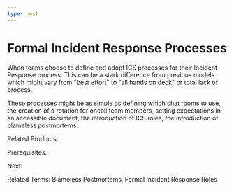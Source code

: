 ```yaml
---
type: post
---
```

# Formal Incident Response Processes

When teams choose to define and adopt ICS processes for their Incident Response process.  This can be a stark difference from previous models which might vary from "best effort" to "all hands on deck" or total lack of process.

These processes might be as simple as defining which chat rooms to use, the creation of a rotation for oncall team members, setting expectations in an accessible document, the introduction of ICS roles, the introduction of blameless postmortems.

Related Products:

Prerequisites:

Next:

Related Terms: Blameless Postmortems, Formal Incident Response Roles
